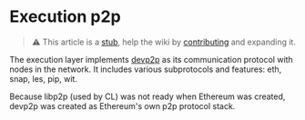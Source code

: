 # Execution p2p

> :warning: This article is a [stub](https://en.wikipedia.org/wiki/Wikipedia:Stub), help the wiki by [contributing](/contributing.md) and expanding it.

The execution layer implements [devp2p](https://github.com/ethereum/devp2p) as its communication protocol with nodes in the network. It includes various subprotocols and features: eth, snap, les, pip, wit. 

Because libp2p (used by CL) was not ready when Ethereum was created, devp2p was created as Ethereum's own p2p protocol stack. 